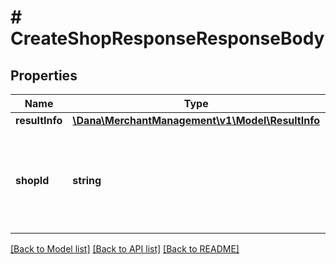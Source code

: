# # CreateShopResponseResponseBody

## Properties

Name | Type | Description | Notes
------------ | ------------- | ------------- | -------------
**resultInfo** | [**\Dana\MerchantManagement\v1\Model\ResultInfo**](ResultInfo.md) |  |
**shopId** | **string** | The shop ID that was created. Present when resultCodeId is 00000000 | [optional]

[[Back to Model list]](../../README.md#models) [[Back to API list]](../../README.md#endpoints) [[Back to README]](../../README.md)
